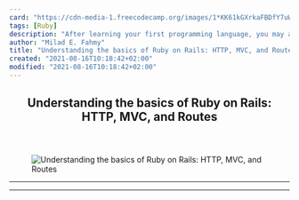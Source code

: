 ```yaml
---
card: "https://cdn-media-1.freecodecamp.org/images/1*KK61kGXrkaFBDfY7uWukyQ.png"
tags: [Ruby]
description: "After learning your first programming language, you may ask w"
author: "Milad E. Fahmy"
title: "Understanding the basics of Ruby on Rails: HTTP, MVC, and Routes"
created: "2021-08-16T10:18:42+02:00"
modified: "2021-08-16T10:18:42+02:00"
---
```

<div class="site-wrapper">
<main id="site-main" class="site-main outer">
<div class="inner">
<article class="post-full post tag-ruby tag-web-development tag-programming tag-tech tag-coding ">
<header class="post-full-header">
<h1 class="post-full-title">Understanding the basics of Ruby on Rails: HTTP, MVC, and Routes</h1>
</header>
<figure class="post-full-image">
<picture>
<source media="(max-width: 700px)" sizes="1px" srcset="data:image/gif;base64,R0lGODlhAQABAIAAAAAAAP///yH5BAEAAAAALAAAAAABAAEAAAIBRAA7 1w">
<source media="(min-width: 701px)" sizes="(max-width: 800px) 400px,
(max-width: 1170px) 700px,
1400px" srcset="https://cdn-media-1.freecodecamp.org/images/1*KK61kGXrkaFBDfY7uWukyQ.png 300w,
https://cdn-media-1.freecodecamp.org/images/1*KK61kGXrkaFBDfY7uWukyQ.png 600w,
https://cdn-media-1.freecodecamp.org/images/1*KK61kGXrkaFBDfY7uWukyQ.png 1000w,
https://cdn-media-1.freecodecamp.org/images/1*KK61kGXrkaFBDfY7uWukyQ.png 2000w">
<img onerror="this.style.display='none'" src="https://cdn-media-1.freecodecamp.org/images/1*KK61kGXrkaFBDfY7uWukyQ.png" alt="Understanding the basics of Ruby on Rails: HTTP, MVC, and Routes">
</picture>
</figure>
<section class="post-full-content">
<div class="post-content">
</div>
<hr>
<hr>
</section>
</article>
</div>
</main>
</div>
<!-- Google Tag Manager (noscript) -->
<!-- End Google Tag Manager (noscript) -->
